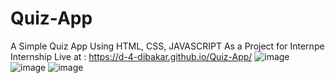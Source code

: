 # Quiz-App
A Simple Quiz App Using HTML, CSS, JAVASCRIPT As a Project for Internpe Internship
Live at : https://d-4-dibakar.github.io/Quiz-App/
![image](https://github.com/D-4-DIBAKAR/Quiz-App/assets/71878062/e4908cec-819d-4943-8fe8-9c8a539fd00f)
![image](https://github.com/D-4-DIBAKAR/Quiz-App/assets/71878062/130ae3a4-de95-4de8-bade-9b393627c6f3)
![image](https://github.com/D-4-DIBAKAR/Quiz-App/assets/71878062/11fc6f03-9d42-428c-a3d8-d5f29bed1a4c)



